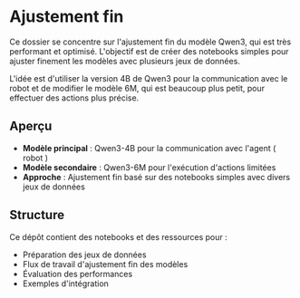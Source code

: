 # Ajustement fin

Ce dossier se concentre sur l'ajustement fin du modèle Qwen3, qui est très performant et optimisé. L'objectif est de créer des notebooks simples pour ajuster finement les modèles avec plusieurs jeux de données.

L'idée est d'utiliser la version 4B de Qwen3 pour la communication avec le robot et de modifier le modèle 6M, qui est beaucoup plus petit, pour effectuer des actions plus précise.

## Aperçu

- **Modèle principal** : Qwen3-4B pour la communication avec l'agent ( robot )
- **Modèle secondaire** : Qwen3-6M pour l'exécution d'actions limitées
- **Approche** : Ajustement fin basé sur des notebooks simples avec divers jeux de données

## Structure

Ce dépôt contient des notebooks et des ressources pour :
- Préparation des jeux de données
- Flux de travail d'ajustement fin des modèles
- Évaluation des performances
- Exemples d'intégration